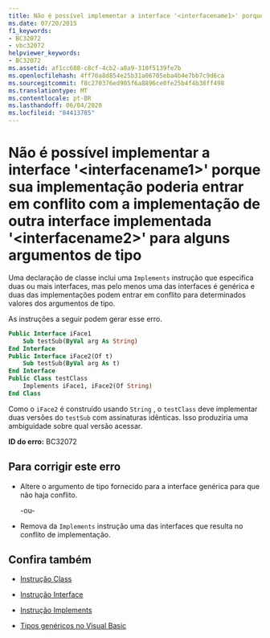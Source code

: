 ```yaml
---
title: Não é possível implementar a interface '<interfacename1>' porque sua implementação poderia entrar em conflito com a implementação de outra interface implementada '<interfacename2>' para alguns argumentos de tipo
ms.date: 07/20/2015
f1_keywords:
- BC32072
- vbc32072
helpviewer_keywords:
- BC32072
ms.assetid: af1cc688-c8cf-4cb2-a8a9-310f5139fe7b
ms.openlocfilehash: 4ff70a8d854e25b31a06705eba4b4e7bb7c9d6ca
ms.sourcegitcommit: f8c270376ed905f6a8896ce0fe25b4f4b38ff498
ms.translationtype: MT
ms.contentlocale: pt-BR
ms.lasthandoff: 06/04/2020
ms.locfileid: "84413785"
---
```

# <a name="cannot-implement-interface-interfacename1-because-its-implementation-could-conflict-with-the-implementation-of-another-implemented-interface-interfacename2-for-some-type-arguments"></a>Não é possível implementar a interface '\<interfacename1>' porque sua implementação poderia entrar em conflito com a implementação de outra interface implementada '\<interfacename2>' para alguns argumentos de tipo

Uma declaração de classe inclui uma `Implements` instrução que especifica duas ou mais interfaces, mas pelo menos uma das interfaces é genérica e duas das implementações podem entrar em conflito para determinados valores dos argumentos de tipo.

As instruções a seguir podem gerar esse erro.

```vb
Public Interface iFace1
    Sub testSub(ByVal arg As String)
End Interface
Public Interface iFace2(Of t)
    Sub testSub(ByVal arg As t)
End Interface
Public Class testClass
    Implements iFace1, iFace2(Of String)
End Class
```

Como o `iFace2` é construído usando `String` , o `testClass` deve implementar duas versões do `testSub` com assinaturas idênticas. Isso produziria uma ambiguidade sobre qual versão acessar.

**ID do erro:** BC32072

## <a name="to-correct-this-error"></a>Para corrigir este erro

- Altere o argumento de tipo fornecido para a interface genérica para que não haja conflito.

  \-ou-

- Remova da `Implements` instrução uma das interfaces que resulta no conflito de implementação.

## <a name="see-also"></a>Confira também

- [Instrução Class](../language-reference/statements/class-statement.md)
- [Instrução Interface](../language-reference/statements/interface-statement.md)
- [Instrução Implements](../language-reference/statements/implements-statement.md)

- [Tipos genéricos no Visual Basic](../programming-guide/language-features/data-types/generic-types.md)
